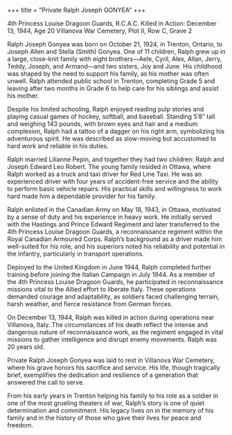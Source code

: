 +++
title = "Private Ralph Joseph GONYEA"
+++

4th Princess Louise Dragoon Guards, R.C.A.C.
Killed in Action: December 13, 1944, Age 20
Villanova War Cemetery, Plot II, Row C, Grave 2

Ralph Joseph Gonyea was born on October 21, 1924, in Trenton, Ontario, to Joseph Allen and Stella (Smith) Gonyea. One of 11 children, Ralph grew up in a large, close-knit family with eight brothers—Aele, Cyril, Alex, Allan, Jerry, Teddy, Joseph, and Armand—and two sisters, Joy and June. His childhood was shaped by the need to support his family, as his mother was often unwell. Ralph attended public school in Trenton, completing Grade 5 and leaving after two months in Grade 6 to help care for his siblings and assist his mother.

Despite his limited schooling, Ralph enjoyed reading pulp stories and playing casual games of hockey, softball, and baseball. Standing 5’8” tall and weighing 143 pounds, with brown eyes and hair and a medium complexion, Ralph had a tattoo of a dagger on his right arm, symbolizing his adventurous spirit. He was described as slow-moving but accustomed to hard work and reliable in his duties.

Ralph married Lilianne Pepin, and together they had two children: Ralph and Joseph Edward Leo Robert. The young family resided in Ottawa, where Ralph worked as a truck and taxi driver for Red Line Taxi. He was an experienced driver with four years of accident-free service and the ability to perform basic vehicle repairs. His practical skills and willingness to work hard made him a dependable provider for his family.

Ralph enlisted in the Canadian Army on May 18, 1943, in Ottawa, motivated by a sense of duty and his experience in heavy work. 
He initially served with the Hastings and Prince Edward Regiment and later transferred to the 4th Princess Louise Dragoon Guards, a reconnaissance regiment within the Royal Canadian Armoured Corps. Ralph’s background as a driver made him well-suited for his role, and his superiors noted his reliability and potential in the infantry, particularly in transport operations.

Deployed to the United Kingdom in June 1944, Ralph completed further training before joining the Italian Campaign in July 1944. As a member of the 4th Princess Louise Dragoon Guards, he participated in reconnaissance missions vital to the Allied effort to liberate Italy. These operations demanded courage and adaptability, as soldiers faced challenging terrain, harsh weather, and fierce resistance from German forces.

On December 13, 1944, Ralph was killed in action during operations near Villanova, Italy. The circumstances of his death reflect the intense and dangerous nature of reconnaissance work, as the regiment engaged in vital missions to gather intelligence and disrupt enemy movements. 
Ralph was 20 years old.

Private Ralph Joseph Gonyea was laid to rest in Villanova War Cemetery, where his grave honors his sacrifice and service. His life, though tragically brief, exemplifies the dedication and resilience of a generation that answered the call to serve.

From his early years in Trenton helping his family to his role as a soldier in one of the most grueling theaters of war, Ralph’s story is one of quiet determination and commitment. 
His legacy lives on in the memory of his family and in the history of those who gave their lives for peace and freedom.
